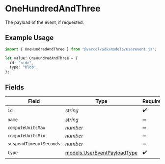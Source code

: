 # OneHundredAndThree

The payload of the event, if requested.

## Example Usage

```typescript
import { OneHundredAndThree } from "@vercel/sdk/models/userevent.js";

let value: OneHundredAndThree = {
  id: "<id>",
  type: "blob",
};
```

## Fields

| Field                                                            | Type                                                             | Required                                                         | Description                                                      |
| ---------------------------------------------------------------- | ---------------------------------------------------------------- | ---------------------------------------------------------------- | ---------------------------------------------------------------- |
| `id`                                                             | *string*                                                         | :heavy_check_mark:                                               | N/A                                                              |
| `name`                                                           | *string*                                                         | :heavy_minus_sign:                                               | N/A                                                              |
| `computeUnitsMax`                                                | *number*                                                         | :heavy_minus_sign:                                               | N/A                                                              |
| `computeUnitsMin`                                                | *number*                                                         | :heavy_minus_sign:                                               | N/A                                                              |
| `suspendTimeoutSeconds`                                          | *number*                                                         | :heavy_minus_sign:                                               | N/A                                                              |
| `type`                                                           | [models.UserEventPayloadType](../models/usereventpayloadtype.md) | :heavy_check_mark:                                               | N/A                                                              |
